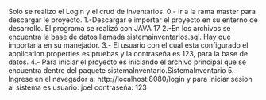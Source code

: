 Solo se realizo el Login y el crud de inventarios.
0.- Ir a la rama master para descargar le proyecto.	
1.-Descargar e importar el proyecto en su enterno de desarrollo. El programa se realizó con JAVA 17
2.-En los archivos se encuentra la base de datos llamada sistemainventarios.sql. Hay que importarla en su manejador.
3.- El usuario con el cual esta configurado el application.properties es pruebas y la contraseña es 123, para la base de datos.
4.- Para iniciar el proyecto es iniciando el archivo principal que se encuentra dentro del paquete sistemaInventario.SistemaInventario
5.- Ingrese en el navegador a: http://localhost:8080/login y para iniciar sesion al sistema es usuario: joel  contraseña: 123
